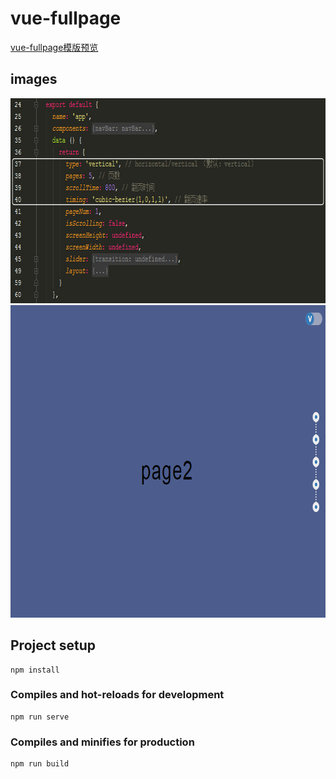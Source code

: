 # vue-fullpage
  [vue-fullpage模版预览](https://renkles.github.io/template/vue-fullpage/dist/index.html)

## images
   <img src="./public/images/demo_1.jpg" width="762" height="328" /> <img src="./public/images/demo_2.jpg" width="762" height="500" />

## Project setup
```
npm install
```

### Compiles and hot-reloads for development
```
npm run serve
```

### Compiles and minifies for production
```
npm run build
```
